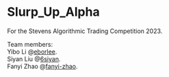 # Slurp_Up_Alpha
For the Stevens Algorithmic Trading Competition 2023.


Team members:  
Yibo Li @[eborlee](https://github.com/eborlee/).  
Siyan Liu @[6siyan](https://github.com/6siyan/).    
Fanyi Zhao @[fanyi-zhao](https://github.com/fanyi-zhao/).    

